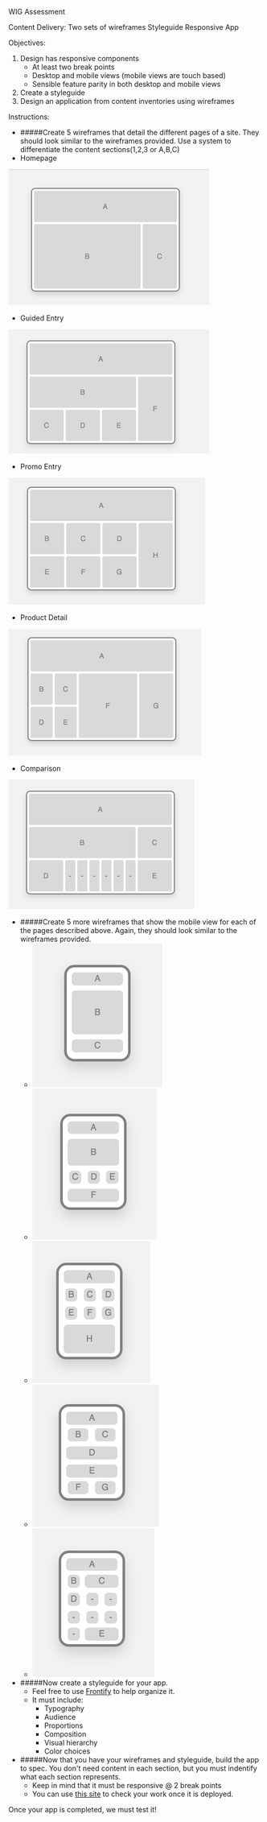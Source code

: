 WIG Assessment

Content Delivery:
Two sets of wireframes
Styleguide
Responsive App

Objectives:

1.  Design has responsive components
	* At least two break points
	* Desktop and mobile views (mobile views are touch based)
	* Sensible feature parity in both desktop and mobile views
2.  Create a styleguide
3.  Design an application from content inventories using wireframes
		
Instructions:

* #####Create 5 wireframes that detail the different pages of a site. They should look similar to the wireframes provided. Use a system to differentiate the content sections(1,2,3 or A,B,C)
* Homepage 
	
![Homepage](Wireframe1.png)

* 	Guided Entry  
	
![image](Wireframe2.png)

* Promo Entry 
	
![image](Wireframe3.png)
	
* Product Detail  

![image](Wireframe4.png)

* Comparison  

![image](Wireframe5.png)

* #####Create 5 more wireframes that show the mobile view for each of the pages described above. Again, they should look similar to the wireframes provided.
	*  ![image](Mobile1.png)
	*  ![image](Mobile2.png)
	*  ![image](Mobile3.png)
	*  ![image](Mobile4.png)
	*  ![image](Mobile5.png)
* #####Now create a styleguide for your app.
	* Feel free to use [Frontify](https://brand.frontify.com/d/qAiubNBytHKf/style-guide) to help organize it.  
	*  It must include:
		* Typography
		* Audience
		* Proportions
		* Composition
		* Visual hierarchy
		* Color choices
* #####Now that you have your wireframes and styleguide, build the app to spec. You don't need content in each section, but you must indentify what each section represents.
	* Keep in mind that it must be responsive @ 2 break points 
	* You can use [this site](http://mattkersley.com/responsive/) to check your work once it is deployed. 

Once your app is completed, we must test it!

